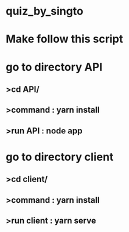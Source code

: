 <!-- @format -->

# quiz_by_singto

# Make follow this script

# **go to directory API**

## >cd API/

## >command : yarn install

## >run API : node app

# **go to directory client**

## >cd client/

## >command : yarn install

## >run client : yarn serve
